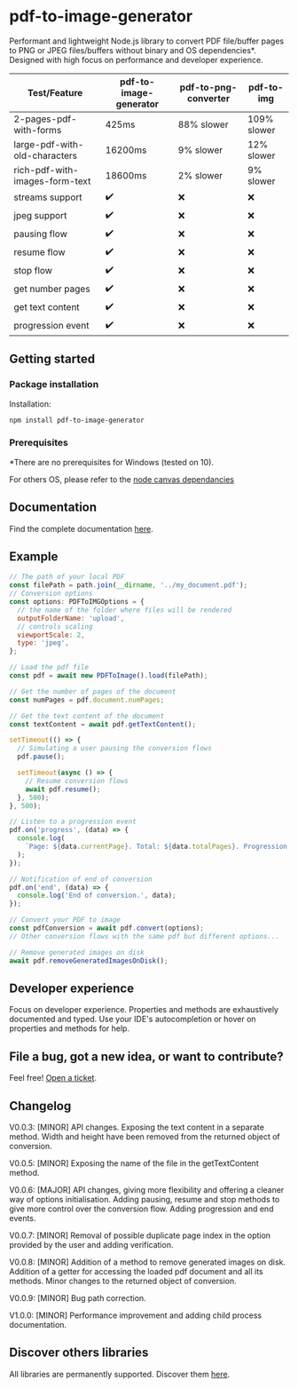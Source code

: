 # pdf-to-image-generator

Performant and lightweight Node.js library to convert PDF file/buffer pages to PNG or JPEG files/buffers without binary and OS dependencies\*. Designed with high focus on performance and developer experience.

| Test/Feature                   | pdf-to-image-generator | pdf-to-png-converter | pdf-to-img  |
| ------------------------------ | ---------------------- | -------------------- | ----------- |
| 2-pages-pdf-with-forms         | 425ms                  | 88% slower           | 109% slower |
| large-pdf-with-old-characters  | 16200ms                | 9% slower            | 12% slower  |
| rich-pdf-with-images-form-text | 18600ms                | 2% slower            | 9% slower   |
| streams support                | ✔️                     | ❌                   | ❌          |
| jpeg support                   | ✔️                     | ❌                   | ❌          |
| pausing flow                   | ✔️                     | ❌                   | ❌          |
| resume flow                    | ✔️                     | ❌                   | ❌          |
| stop flow                      | ✔️                     | ❌                   | ❌          |
| get number pages               | ✔️                     | ❌                   | ❌          |
| get text content               | ✔️                     | ❌                   | ❌          |
| progression event              | ✔️                     | ❌                   | ❌          |

## Getting started

### Package installation

Installation:

```sh
npm install pdf-to-image-generator
```

### Prerequisites

\*There are no prerequisites for Windows (tested on 10).

For others OS, please refer to the [node canvas dependancies](https://www.npmjs.com/package/canvas)

## Documentation

Find the complete documentation [here](https://greenflag31.github.io/pdf-to-image-generator/).

## Example

```javascript
// The path of your local PDF
const filePath = path.join(__dirname, '../my_document.pdf');
// Conversion options
const options: PDFToIMGOptions = {
  // the name of the folder where files will be rendered
  outputFolderName: 'upload',
  // controls scaling
  viewportScale: 2,
  type: 'jpeg',
};

// Load the pdf file
const pdf = await new PDFToImage().load(filePath);

// Get the number of pages of the document
const numPages = pdf.document.numPages;

// Get the text content of the document
const textContent = await pdf.getTextContent();

setTimeout(() => {
  // Simulating a user pausing the conversion flows
  pdf.pause();

  setTimeout(async () => {
    // Resume conversion flows
    await pdf.resume();
  }, 500);
}, 500);

// Listen to a progression event
pdf.on('progress', (data) => {
  console.log(
    `Page: ${data.currentPage}. Total: ${data.totalPages}. Progression: ${data.progress}%`
  );
});

// Notification of end of conversion
pdf.on('end', (data) => {
  console.log('End of conversion.', data);
});

// Convert your PDF to image
const pdfConversion = await pdf.convert(options);
// Other conversion flows with the same pdf but different options...

// Remove generated images on disk
await pdf.removeGeneratedImagesOnDisk();
```

## Developer experience

Focus on developer experience. Properties and methods are exhaustively documented and typed. Use your IDE's autocompletion or hover on properties and methods for help.

## File a bug, got a new idea, or want to contribute?

Feel free! [Open a ticket](https://github.com/GreenFlag31/pdf-to-image-generator/issues).

## Changelog

V0.0.3: [MINOR] API changes. Exposing the text content in a separate method. Width and height have been removed from the returned object of conversion.

V0.0.5: [MINOR] Exposing the name of the file in the getTextContent method.

V0.0.6: [MAJOR] API changes, giving more flexibility and offering a cleaner way of options initialisation. Adding pausing, resume and stop methods to give more control over the conversion flow. Adding progression and end events.

V0.0.7: [MINOR] Removal of possible duplicate page index in the option provided by the user and adding verification.

V0.0.8: [MINOR] Addition of a method to remove generated images on disk. Addition of a getter for accessing the loaded pdf document and all its methods. Minor changes to the returned object of conversion.

V0.0.9: [MINOR] Bug path correction.

V1.0.0: [MINOR] Performance improvement and adding child process documentation.

## Discover others libraries

All libraries are permanently supported. Discover them [here](https://www.npmjs.com/~greenflag31).
